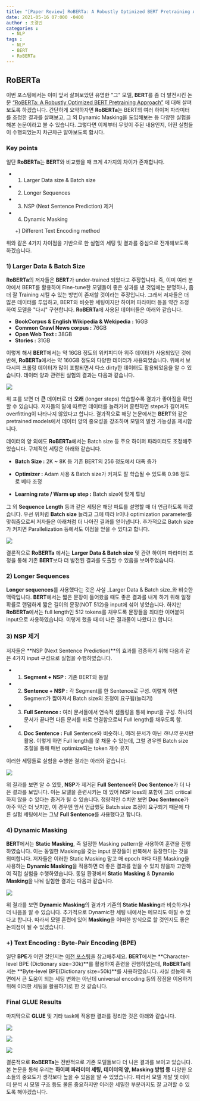 ```yaml
---
title: "[Paper Review] RoBERTa: A Robustly Optimized BERT Pretraining Approach"
date: 2021-05-16 07:000 -0400
author : 조경민
categories :
  - NLP
tags :
  - NLP
  - BERT
  - RoBERTa
---
```


## RoBERTa

이번 포스팅에서는 이미 앞서 살펴보았던 유명한 "그" 모델, **BERT**를 좀 더 발전시킨 논문 [“RoBERTa: A Robustly Optimized BERT Pretraining Approach”](https://arxiv.org/abs/1907.11692) 에 대해 살펴보도록 하겠습니다. 간단하게 요약하자면 **RoBERTa**는 BERT의 여러 하이퍼 파라미터를 조정한 결과를 살펴보고, 그 외 Dynamic Masking을 도입해보는 등 다양한 실험을 해본 논문이라고 볼 수 있습니다. 그렇다면 이제부터 무엇이 주된 내용인지, 어떤 실험들이 수행되었는지 차근차근 알아보도록 합시다.



### Key points

일단 **RoBERTa**는 **BERT**와 비교했을 때 크게 4가지의 차이가 존재합니다.

- 1) Larger Data size & Batch size

- 2) Longer Sequences

- 3) NSP (Next Sentence Prediction) 제거

- 4) Dynamic Masking

  +) Different Text Encoding method

위와 같은 4가지 차이점을 기반으로 한 실험의 세팅 및 결과를 중심으로 전개해보도록 하겠습니다.



### 1) Larger Data & Batch Size

**RoBERTa**의 저자들은 **BERT**가 under-trained 되었다고 주장합니다. 즉, 이미 여러 분야에서 BERT를 활용하여 Fine-tune한 모델들이 좋은 성과를 낸 것임에는 분명하나, 좀 더 잘 Training 시킬 수 있는 방법이 존재할 것이라는 주장입니다. 그래서 저자들은 더 많은 데이터를 투입하고, BERT와 비슷한 세팅이지만 하이퍼 파라미터 등을 약간 조정하여 모델을 "다시" 구현합니다. **RoBERTa**에 사용된 데이터들은 아래와 같습니다. 

- **BookCorpus & English Wikipedia & Wekipedia :** 16GB
- **Common Crawl News corpus :** 76GB
- **Open Web Text :** 38GB
- **Stories :** 31GB

이렇게 해서 **BERT**에서는 약 16GB 정도의 위키피디아 위주 데이터가 사용되었던 것에 반해, **RoBERTa**에서는 약 160GB 정도의 다양한 데이터가 사용되었습니다. 위에서 보다시피 크롤링 데이터가 많이 포함되면서 다소 dirty한 데이터도 활용되었음을 알 수 있습니다. 데이터 양과 관련된 실험의 결과는 다음과 같습니다.

![](https://baekyeongmin.github.io/images/RoBERTa/result.png)

위 표를 보면 더 **큰** 데이터로 더 **오래** (longer steps) 학습할수록 결과가 좋아짐을 확인할 수 있습니다. 저자들의 말에 따르면 데이터를 늘려가며 훈련하면 steps가 길어져도 overfitting이 나타나지 않았다고 합니다. 결과적으로 해당 논문에서는 **BERT**와 같은 pretrained models에서 데이터 양의 중요성을 강조하며 모델의 발전 가능성을 제시합니다.



데이터의 양 외에도 **RoBERTa**에서는 Batch size 등 주요 하이퍼 파라미터도 조정해주었습니다. 구체적인 세팅은 아래와 같습니다.

- **Batch Size :** 2K ~ 8K 등 기존 BERT의 256 정도에서 대폭 증가

- **Optimizer :** Adam 사용 & Batch size가 커져도 잘 학습될 수 있도록 0.98 정도로 베타 조정
- **Learning rate / Warm up step :** Batch size에 맞게 튜닝

그 외 **Sequence Length** 등과 같은 세팅은 해당 파트를 설명할 때 더 언급하도록 하겠습니다. 우선 위처럼 **Batch size** 늘리고 그에 따라 lr이나 optimization parameter를 맞춰줌으로써 저자들은 아래처럼 더 나아진 결과를 얻어냅니다. 추가적으로 Batch size가 커지면 Parallelization 등에서도 이점을 얻을 수 있다고 합니다.

![](https://baekyeongmin.github.io/images/RoBERTa/large_batch.png)

결론적으로 **RoBERTa** 에서는 **Larger Data & Batch size** 및 관련 하이퍼 파라미터 조정을 통해 기존 **BERT**보다 더 발전된 결과를 도출할 수 있음을 보여주었습니다.



### 2) Longer Sequences

**Longer sequences**를 사용했다는 것은 사실 _Larger Data & Batch size_와 비슷한 맥락입니다. **BERT**에서는 짧은 문장이 들어왔을 때도 좋은 결과를 내게 하기 위해 일정 확률로 랜덤하게 짧은 길이의 문장(NOT 512)을 input에 섞어 넣었습니다. 하지만 **RoBERTa**에서는 full length인 512 tokens를 채우도록 문장들을 최대한 이어붙여 input으로 사용하였습니다. 이렇게 했을 때 더 나은 결과물이 나왔다고 합니다.



### 3) NSP 제거

저자들은 **NSP (Next Sentence Prediction)**의 효과를 검증하기 위해 다음과 같은 4가지 input 구성으로 실험을 수행하였습니다.

- 1) **Segment + NSP :** 기존 BERT와 동일
- 2) **Sentence + NSP :** 각 Segment를 한 Sentence로 구성. 이렇게 하면 Segment가 짧아져서 Batch size의 조정이 요구됨(늘리기)
- 3) **Full Sentence :** 여러 문서들에서 연속적 샘플링을 통해 input을 구성. 하나의 문서가 끝나면 다른 문서를 바로 연결함으로써 Full length를 채우도록 함.
- 4) **Doc Sentence :** Full Sentence와 비슷하나, 여러 문서가 아닌 _하나의_  문서만 활용. 이렇게 하면 Full length를 못 채울 수 있는데, 그럴 경우엔 Batch size 조절을 통해 매번 optimize되는 token 개수 유지

이러한 세팅들로 실험을 수행한 결과는 아래와 같습니다.

![](https://baekyeongmin.github.io/images/RoBERTa/nsp.png)

 위 결과를 보면 알 수 있듯, **NSP**가 제거된 **Full Sentence**와 **Doc Sentence**가 더 나은 결과를 보입니다. 이는 모델을 훈련시키는 데 있어 NSP loss의 포함이 그리 critical 하지 않을 수 있다는 증거가 될 수 있습니다. 정량적인 수치만 보면 **Doc Sentence**가 아주 약간 더 낫지만, 이 경우엔 앞서 언급했듯 Batch size 조정이 요구되기 때문에 다른 실험 세팅에서는 그냥 **Full Sentence**를 사용했다고 합니다.



### 4) Dynamic Masking

**BERT**에서는 **Static Masking**, 즉 일정한 Masking pattern을 사용하여 훈련을 진행하였습니다. 이는 동일한 Masking을 갖는 input 문장들이 반복해서 등장한다는 것을 의미합니다. 저자들은 이러한 Static Masking 말고 매 epoch 마다 다른 Masking을 사용하는 **Dynamic Masking**을 적용하면 더 좋은 결과를 얻을 수 있지 않을까 고안하여 직접 실험을 수행하였습니다. 동일 환경에서 **Static Masking** & **Dynamic Masking**을 나눠 실험한 결과는 다음과 같습니다.

![](https://baekyeongmin.github.io/images/RoBERTa/dynamic.png)

위 결과를 보면 **Dynamic Masking**의 결과가 기존의 **Static Masking**과 비슷하거나 더 나음을 알 수 있습니다. 추가적으로 Dynamic한 세팅 내에서는 메모리도 아낄 수 있다고 합니다. 따라서 모델 훈련에 있어 **Masking**을 어떠한 방식으로 할 것인지도 좋은 논의점이 될 수 있겠습니다.



### +) Text Encoding : Byte-Pair Encoding (BPE)

일단 **BPE**가 어떤 것인지는 [이전 포스팅](https://ckm4514.github.io/nlp/Subword/)을 참고해주세요. **BERT**에서는 **Character-level BPE (Dictionary size=30k)**를 활용하여 훈련을 진행하였는데, **RoBERTa**에서는 **Byte-level BPE(Dictionary size=50k)**를 사용하였습니다. 사실 성능의 측면에서 큰 도움이 되는 세팅 변화는 아닌데 universal encoding 등의 장점을 이용하기 위해 이러한 세팅을 활용하기로 한 것 같습니다.



### Final GLUE Results

마지막으로 **GLUE** 및 기타 task에 적용한 결과를 정리한 것은 아래와 같습니다.

![](https://baekyeongmin.github.io/images/RoBERTa/glue.png)

![](https://vanche.github.io/assets/images/roberta_spanbert/squad_results.png)

![](https://vanche.github.io/assets/images/roberta_spanbert/race_results.png)

결론적으로 **RoBERTa**는 전반적으로 기존 모델들보다 더 나은 결과를 보이고 있습니다. 본 논문을 통해 우리는 **하이퍼 파라미터 세팅, 데이터의 양, Masking 방법 등** 다양한 요소들의 중요도가 생각보다 높을 수 있음을 알 수 있었습니다. 따라서 모델 개발 및 데이터 분석 시 모델 구조 등도 물론 중요하지만 이러한 세밀한 부분까지도 잘 고려할 수 있도록 해야겠습니다.
